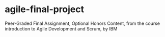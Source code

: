 # agile-final-project
Peer-Graded Final Assignment, Optional Honors Content, from the course introduction to Agile Development and Scrum, by IBM 
